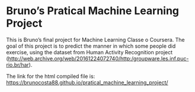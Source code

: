 # Bruno’s Pratical Machine Learning Project

This is Bruno’s final project for Machine Learning Classe o Coursera. The goal of this project is to predict the manner in which some people did exercise, using the dataset from Human Activity Recognition project (http://web.archive.org/web/20161224072740/http:/groupware.les.inf.puc-rio.br/har).

The link for the html compiled file is: https://brunocosta88.github.io/pratical_machine_learning_project/
